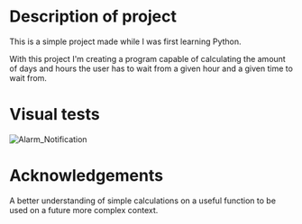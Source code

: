 # Description of project
 This is a simple project made while I was first learning Python.

 With this project I'm creating a program capable of calculating the amount of days and hours the user has to wait from a given hour and a given time to
 wait from.

# Visual tests
![Alarm_Notification](https://github.com/BlueDragonJess/Alarm-Notification/assets/151972947/bb720288-50a0-4972-93d3-d8eeebfceff5)

# Acknowledgements
 A better understanding of simple calculations on a useful function to be used on a future more complex context.
